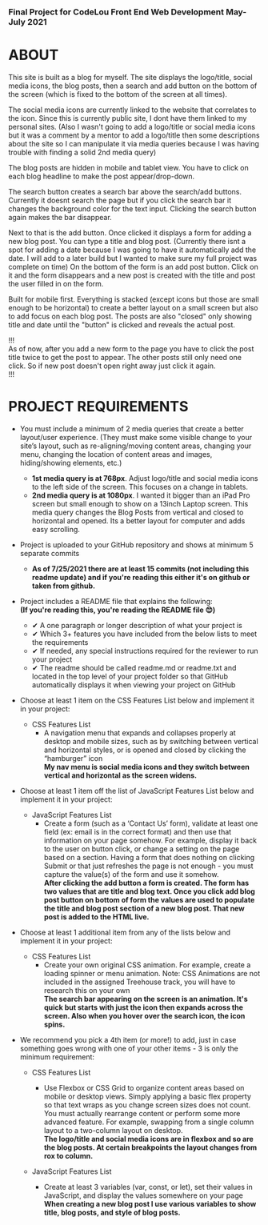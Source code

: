 ### Final Project for CodeLou Front End Web Development May-July 2021

# ABOUT

This site is built as a blog for myself. The site displays the logo/title, social media icons, the blog posts, then a search and add button on the bottom of the screen (which
is fixed to the bottom of the screen at all times). 

The social media icons are currently linked to the website that correlates to the icon. Since this is currently public site, I dont have them linked to my personal sites. 
(Also I wasn't going to add a logo/title or social media icons but it was a comment by a mentor to add a logo/title then some descriptions about the site so I can manipulate it via media queries because I was having trouble with finding a solid 2nd media query)

The blog posts are hidden in mobile and tablet view. You have to click on each blog headline to make the post appear/drop-down. 

The search button creates a search bar above the search/add buttons. Currently it doesnt search the page but if you click the search bar it changes the background color for the text input. Clicking the search button again makes the bar disappear. 

Next to that is the add button. Once clicked it displays a form for adding a new blog post. You can type a title and blog post. 
(Currently there isnt a spot for adding a date because I was going to have it automatically add the date. I will add to a later build but I wanted to make sure my full project was complete on time) 
On the bottom of the form is an add post button. Click on it and the form disappears and a new post is created with the title and post the user filled in on the form. 

Built for mobile first. Everything is stacked (except icons but those are small enough to be horizontal) to create a better layout on a small screen
but also to add focus on each blog post. The posts are also "closed" only showing title and date until the "button" is clicked and reveals the actual post. 

!!!<br>
As of now, after you add a new form to the page you have to click the post title twice to get the post to appear. The other posts still only need one click. So if new post doesn't open right away just click it again.<br>
!!!



# PROJECT REQUIREMENTS

* You must include a minimum of 2 media queries that create a better layout/user experience. (They must make some visible change to your site’s layout, such as re-aligning/moving content areas, changing your menu, changing the location of content areas and images, hiding/showing elements, etc.)
  * **1st media query is at 768px**. Adjust logo/title and social media icons to the left side of the screen. This focuses on a change in tablets.
  * **2nd media query is at 1080px**. I wanted it bigger than an iPad Pro screen but small enough to show on a 13inch Laptop screen. This media query
changes the Blog Posts from vertical and closed to horizontal and opened. Its a better layout for computer and adds easy scrolling.

* Project is uploaded to your GitHub repository and shows at minimum 5 separate commits
  * **As of 7/25/2021 there are at least 15 commits (not including this readme update) and if you're reading this either it's on github or taken from github.**

* Project includes a README file that explains the following:<br> 
  **(If you're reading this, you're reading the README file 😊)**<br>
  * ✔ A one paragraph or longer description of what your project is
  * ✔ Which 3+ features you have included from the below lists to meet the requirements
  * ✔ If needed, any special instructions required for the reviewer to run your project
  * ✔ The readme should be called readme.md or readme.txt and located in the top level of your project folder so that GitHub automatically displays it when viewing your project        on GitHub

* Choose at least 1 item on the CSS Features List below and implement it in your project:
  * CSS Features List
    * A navigation menu that expands and collapses properly at desktop and mobile sizes, such as by switching between vertical and horizontal styles, or is opened and closed by       clicking the “hamburger” icon<br>
    **My nav menu is social media icons and they switch between vertical and horizontal as the screen widens.**
    
    
* Choose at least 1 item off the list of JavaScript Features List below and implement it in your project:
  * JavaScript Features List
    * Create a form (such as a ‘Contact Us’ form), validate at least one field (ex: email is in the correct format) and then use that information on your page somehow. For example, display it back to the user on button click, or change a setting on the page based on a section. Having a form that does nothing on clicking Submit or that just refreshes the page is not enough - you must capture the value(s) of the form and use it somehow.<br>
    **After clicking the add button a form is created. The form has two values that are title and blog text. Once you click add blog post button on bottom of form the values are used to populate the title and blog post section of a new blog post. That new post is added to the HTML live.**
  

* Choose at least 1 additional item from any of the lists below and implement it in your project:
  * CSS Features List
    * Create your own original CSS animation. For example, create a loading spinner or menu animation. Note: CSS Animations are not included in the assigned Treehouse track, you will have to research this on your own<br>
    **The search bar appearing on the screen is an animation. It's quick but starts with just the icon then expands across the screen. Also when you hover over the search icon, the icon spins.**
    
    
* We recommend you pick a 4th item (or more!) to add, just in case something goes wrong with one of your other items - 3 is only the minimum requirement:
  * CSS Features List
    * Use Flexbox or CSS Grid to organize content areas based on mobile or desktop views. Simply applying a basic flex property so that text wraps as you change screen sizes does not count. You must actually rearrange content or perform some more advanced feature. For example, swapping from a single column layout to a two-column layout on desktop.<br>
    **The logo/title and social media icons are in flexbox and so are the blog posts. At certain breakpoints the layout changes from rox to column.**
    
  * JavaScript Features List
    * Create at least 3 variables (var, const, or let), set their values in JavaScript, and display the values somewhere on your page<br>
    **When creating a new blog post I use various variables to show title, blog posts, and style of blog posts.**

